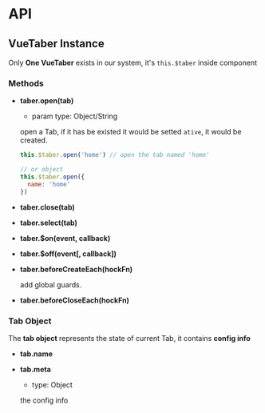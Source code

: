 # API

## VueTaber Instance

Only **One VueTaber** exists in our system, it's `this.$taber` inside component

### Methods

- **taber.open(tab)**

  - param type: Object/String

  open a Tab, if it has be existed it would be setted `ative`, it would be created.

  ``` js
  this.$taber.open('home') // open the tab named 'home'

  // or object
  this.$taber.open({
    name: 'home'
  })
  ```


- **taber.close(tab)**

- **taber.select(tab)**

- **taber.$on(event, callback)**

- **taber.$off(event[, callback])**

- **taber.beforeCreateEach(hockFn)**

  add global guards.


- **taber.beforeCloseEach(hockFn)**


### Tab Object

The **tab object** represents the state of current Tab, it contains **config info**

- **tab.name**
- **tab.meta**

  - type: Object  

  the config info

